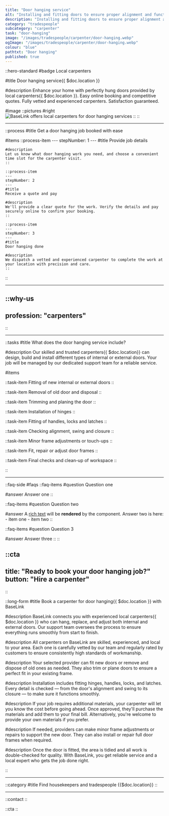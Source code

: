 ```yaml
---
title: "Door hanging service"
alt: "Installing and fitting doors to ensure proper alignment and functionality"
description: "Installing and fitting doors to ensure proper alignment and functionality"
category: "tradespeople"
subcategory: "carpenter"
task: "door-hanging"
image: "/images/tradespeople/carpenter/door-hanging.webp"
ogImage: "/images/tradespeople/carpenter/door-hanging.webp"
colour: "blue"
pathtxt: "Door hanging"
published: true
---
```


::hero-standard
#badge
Local carpenters

#title
Door hanging service{{ $doc.location }}

#description
Enhance your home with perfectly hung doors provided by local carpenters{{ $doc.location }}. Easy online booking and competitive quotes. Fully vetted and experienced carpenters. Satisfaction guaranteed.

#image
    ::pictures
    #right
    ![BaseLink offers local carpenters for door hanging services](/images/tradespeople/carpenter/door-hanging.webp)
    ::
::

---

::process
#title
Get a door hanging job booked with ease

#items
    ::process-item
    ---
    stepNumber: 1
    ---
    #title
    Provide job details

    #description
    Let us know what door hanging work you need, and choose a convenient time slot for the carpenter visit.
    ::
    
    ::process-item
    ---
    stepNumber: 2
    ---
    #title
    Receive a quote and pay

    #description
    We'll provide a clear quote for the work. Verify the details and pay securely online to confirm your booking.
    ::

    ::process-item
    ---
    stepNumber: 3
    ---
    #title
    Door hanging done

    #description
    We dispatch a vetted and experienced carpenter to complete the work at your location with precision and care.
    ::
::

---

::why-us
---
profession: "carpenters"
---
::

---

::tasks
#title
What does the door hanging service include?

#description
Our skilled and trusted carpenters{{ $doc.location}} can design, build and install different types of internal or external doors. Your job will be managed by our dedicated support team for a reliable service.

#items

  ::task-item
  Fitting of new internal or external doors
  ::

  ::task-item
  Removal of old door and disposal
  ::

  ::task-item
  Trimming and planing the door
  ::

  ::task-item
  Installation of hinges
  ::

  ::task-item
  Fitting of handles, locks and latches
  ::

  ::task-item
  Checking alignment, swing and closure
  ::

  ::task-item
  Minor frame adjustments or touch-ups
  ::

  ::task-item
  Fit, repair or adjust door frames
  ::

  ::task-item
  Final checks and clean-up of workspace
  ::

::

---

::faq-side
#faqs
  ::faq-items
  #question
  Question one

  #answer
  Answer one
  ::

  ::faq-items
  #question
  Question two

  #answer
  A [rich text](/services/commercial-cleaning) will be **rendered** by the component.
  Answer two is here:
    - item one
    - item two
  ::

  ::faq-items
  #question
  Question 3

  #answer
  Answer three
  ::
::

::cta
---
title: "Ready to book your door hanging job?"
button: "Hire a carpenter"
---
::

::long-form
#title
Book a carpenter for door hanging{{ $doc.location }} with BaseLink

#description
BaseLink connects you with experienced local carpenters{{ $doc.location }} who can hang, replace, and adjust both internal and external doors. Our support team oversees the process to ensure everything runs smoothly from start to finish.

#description
All carpenters on BaseLink are skilled, experienced, and local to your area. Each one is carefully vetted by our team and regularly rated by customers to ensure consistently high standards of workmanship.

#description
Your selected provider can fit new doors or remove and dispose of old ones as needed. They also trim or plane doors to ensure a perfect fit in your existing frame.

#description
Installation includes fitting hinges, handles, locks, and latches. Every detail is checked — from the door's alignment and swing to its closure — to make sure it functions smoothly.

#description
If your job requires additional materials, your carpenter will let you know the cost before going ahead. Once approved, they'll purchase the materials and add them to your final bill. Alternatively, you're welcome to provide your own materials if you prefer.

#description
If needed, providers can make minor frame adjustments or repairs to support the new door. They can also install or repair full door frames when required.

#description
Once the door is fitted, the area is tidied and all work is double-checked for quality. With BaseLink, you get reliable service and a local expert who gets the job done right.

::

---

::category
#title
Find housekeepers and tradespeople {{$doc.location}}
::

---

::contact
::

::cta
::